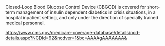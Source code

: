 Closed-Loop Blood Glucose Control Device (CBGCD) is covered for short-term management of insulin dependent diabetics in crisis situations, in a hospital inpatient setting, and only under the direction of specially trained medical personnel.


https://www.cms.gov/medicare-coverage-database/details/ncd-details.aspx?NCDId=92&ncdver=1&bc=AAAAgAAAAAAA&
